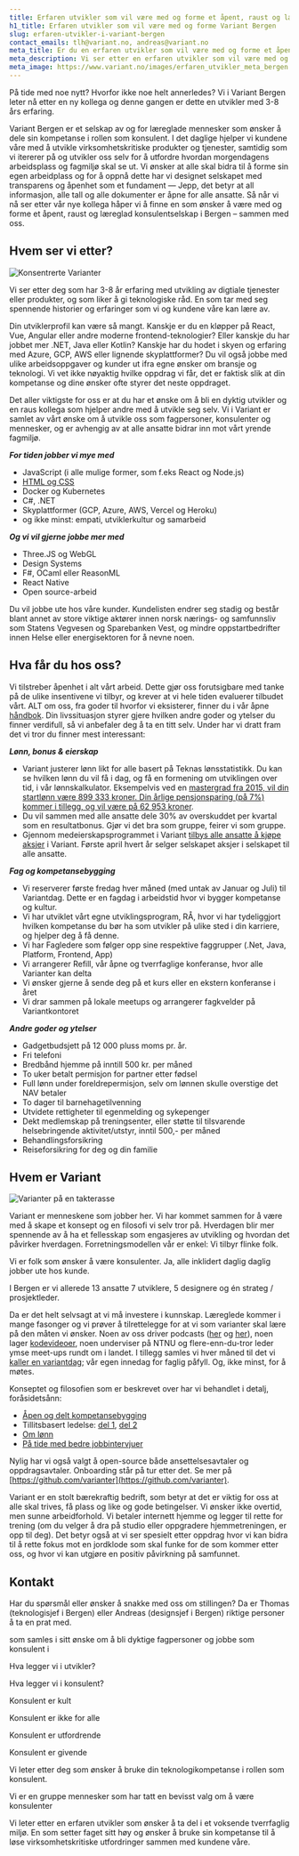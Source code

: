 ```yaml
---
title: Erfaren utvikler som vil være med og forme et åpent, raust og læreglad konsulentselskap i Bergen
h1_title: Erfaren utvikler som vil være med og forme Variant Bergen
slug: erfaren-utvikler-i-variant-bergen
contact_emails: tlh@variant.no, andreas@variant.no
meta_title: Er du en erfaren utvikler som vil være med og forme et åpent, raust og læreglad konsulentselskap i Bergen?
meta_description: Vi ser etter en erfaren utvikler som vil være med og forme et selskap av og for læreglade mennesker, som styrer sin egen hverdag og som er rause med hverandre. Er dette deg?
meta_image: https://www.variant.no/images/erfaren_utvikler_meta_bergen.jpg
---
```


På tide med noe nytt? Hvorfor ikke noe helt annerledes? Vi i Variant Bergen leter nå etter en ny kollega og denne gangen er dette en utvikler med 3-8 års erfaring.

Variant Bergen er et selskap av og for læreglade mennesker som ønsker å dele sin kompetanse i rollen som konsulent. I det daglige hjelper vi kundene våre med å utvikle virksomhetskritiske produkter og tjenester, samtidig som vi itererer på og utvikler oss selv for å utfordre hvordan morgendagens arbeidsplass og fagmiljø skal se ut. Vi ønsker at alle skal bidra til å forme sin egen arbeidplass og for å oppnå dette har vi designet selskapet med transparens og åpenhet som et fundament — Jepp, det betyr at all informasjon, alle tall og alle dokumenter er åpne for alle ansatte. Så når vi nå ser etter vår nye kollega håper vi å finne en som ønsker å være med og forme et åpent, raust og læreglad konsulentselskap i Bergen – sammen med oss.


## Hvem ser vi etter?

<div class="left blob1"><img alt="Konsentrerte Varianter" src="/images/design-konsentrert.png"/></div>

Vi ser etter deg som har 3-8 år erfaring med utvikling av digtiale tjenester eller produkter, og som liker å gi teknologiske råd. En som tar med seg spennende historier og erfaringer som vi og kundene våre kan lære av.

Din utviklerprofil kan være så mangt. Kanskje er du en kløpper på React, Vue, Angular eller andre moderne frontend-teknologier? Eller kanskje du har jobbet mer .NET, Java eller Kotlin? Kanskje har du hodet i skyen og erfaring med Azure, GCP, AWS eller lignende skyplattformer? Du vil også jobbe med ulike arbeidsoppgaver og kunder ut ifra egne ønsker om bransje og teknologi. Vi vet ikke nøyaktig hvilke oppdrag vi får, det er faktisk slik at din kompetanse og dine ønsker ofte styrer det neste oppdraget.

Det aller viktigste for oss er at du har et ønske om å bli en dyktig utvikler og en raus kollega som hjelper andre med å utvikle seg selv. Vi i Variant er samlet av vårt ønske om å utvikle oss som fagpersoner, konsulenter og mennesker, og er avhengig av at alle ansatte bidrar inn mot vårt yrende fagmiljø. 


**_For tiden jobber vi mye med_**

- JavaScript (i alle mulige former, som f.eks React og Node.js)
- [HTML og CSS](https://www.kode24.no/kodenytt/identitetskrise-i-frontend-utvikling/70738327)
- Docker og Kubernetes
- C#, .NET
- Skyplattformer (GCP, Azure, AWS, Vercel og Heroku)
- og ikke minst: empati, utviklerkultur og samarbeid

**_Og vi vil gjerne jobbe mer med_**

- Three.JS og WebGL
- Design Systems
- F#, OCaml eller ReasonML
- React Native
- Open source-arbeid

Du vil jobbe ute hos våre kunder. Kundelisten endrer seg stadig og består blant annet av store viktige aktører innen norsk nærings- og samfunnsliv som Statens Vegvesen og Sparebanken Vest, og mindre oppstartbedrifter innen Helse eller energisektoren for å nevne noen.

## Hva får du hos oss?

Vi tilstreber åpenhet i alt vårt arbeid. Dette gjør oss forutsigbare med tanke på de ulike insentivene vi tilbyr, og krever at vi hele tiden evaluerer tilbudet vårt. ALT om oss, fra goder til hvorfor vi eksisterer, finner du i vår åpne [håndbok](https://handbook.variant.no/#Selve-livet). Din livssituasjon styrer gjere hvilken andre goder og ytelser du finner verdifull, så vi anbefaler deg å ta en titt selv. Under har vi dratt fram det vi tror du finner mest interessant: 

**_Lønn, bonus & eierskap_**
- Variant justerer lønn likt for alle basert på Teknas lønsstatistikk. Du kan se hvilken lønn du vil få i dag, og få en formening om utviklingen over tid, i vår lønnskalkulator. Eksempelvis ved en [mastergrad fra 2015, vil din startlønn være 899 333 kroner. Din årlige pensjonsparing (på 7%) kommer i tillegg, og vil være på 62 953 kroner](https://www.variant.no/kalkulator?year=2013&degree=master).
- Du vil sammen med alle ansatte dele 30% av overskuddet per kvartal som en resultatbonus. Gjør vi det bra som gruppe, feirer vi som gruppe. 
- Gjennom medeierskapsprogrammet i Variant [tilbys alle ansatte å kjøpe aksjer](https://blog.variant.no/invitasjon-til-%C3%A5-kj%C3%B8pe-aksjer-i-variant-as-27a29a307cb2) i Variant. Første april hvert år selger selskapet aksjer i selskapet til alle ansatte.

**_Fag og kompetansebygging_**
- Vi reserverer første fredag hver måned (med untak av Januar og Juli) til Variantdag. Dette er en fagdag i arbeidstid hvor vi bygger kompetanse og kultur.
- Vi har utviklet vårt egne utviklingsprogram, RÅ, hvor vi har tydeliggjort hvilken kompetanse du bør ha som utvikler på ulike sted i din karriere, og hjelper deg å få denne.
- Vi har Fagledere som følger opp sine respektive faggrupper (.Net, Java, Platform, Frontend, App)
- Vi arrangerer Refill, vår åpne og tverrfaglige konferanse, hvor alle Varianter kan delta
- Vi ønsker gjerne å sende deg på et kurs eller en ekstern konferanse i året
- Vi drar sammen på lokale meetups og arrangerer fagkvelder på Variantkontoret

**_Andre goder og ytelser_**
- Gadgetbudsjett på 12 000 pluss moms pr. år.
- Fri telefoni
- Bredbånd hjemme på inntill 500 kr. per måned
- To uker betalt permisjon for partner etter fødsel
- Full lønn under foreldrepermisjon, selv om lønnen skulle overstige det NAV betaler
- To dager til barnehagetilvenning
- Utvidete rettigheter til egenmelding og sykepenger
- Dekt medlemskap på treningsenter, eller støtte til tilsvarende helsebringende aktivitet/utstyr, inntil 500,- per måned
- Behandlingsforsikring
- Reiseforsikring for deg og din familie

## Hvem er Variant

![Varianter på en takterasse](/images/design-takterasse.png)

Variant er menneskene som jobber her. Vi har kommet sammen for å være med å skape et konsept og en filosofi vi selv tror på. Hverdagen blir mer spennende av å ha et fellesskap som engasjeres av utvikling og hvordan det påvirker hverdagen. Forretningsmodellen vår er enkel: Vi tilbyr flinke folk.

Vi er folk som ønsker å være konsulenter. Ja, alle inklidert daglig daglig jobber ute hos kunde.  

I Bergen er vi allerede 13 ansatte 7 utviklere, 5 designere og én strateg / prosjektleder. 

Da er det helt selvsagt at vi må investere i kunnskap. Læreglede kommer i mange fasonger og vi prøver å tilrettelegge for at vi som varianter skal lære på den måten vi ønsker. Noen av oss driver podcasts ([her](http://bartjs.io/tag/podcast-episode/) og [her](https://kortslutning.fun/)), noen lager [kodevideoer](https://youtube.com/kodesnutt), noen underviser på NTNU og flere-enn-du-tror leder ymse meet-ups rundt om i landet. I tillegg samles vi hver måned til det vi [kaller en variantdag](https://blog.variant.no/tagged/variantdag); vår egen innedag for faglig påfyll. Og, ikke minst, for å møtes.

Konseptet og filosofien som er beskrevet over har vi behandlet i detalj, foråsidetsånn:

- [Åpen og delt kompetansebygging](https://blog.variant.no/aapen-og-delt-kompetansebygging-c229771eee93)
- Tillitsbasert ledelse: [del 1](https://blog.variant.no/tillitsbasert-ledelse-del-1-hva-og-hvorfor-86f6aa485cf9), [del 2](https://blog.variant.no/tillitsbasert-ledelse-del-2-sette-retning-449452fcc6a6)
- [Om lønn](https://blog.variant.no/bonusutbetaling-og-l%C3%B8nnsjusteringer-c6d340f0a6d)
- [På tide med bedre jobbintervjuer](https://blog.variant.no/paa-tide-med-bedre-jobbintervjuer-e59f6789a134)

Nylig har vi også valgt å open-source både ansettelsesavtaler og oppdragsavtaler. Onboarding står på tur etter det. Se mer på [https://github.com/varianter](https://github.com/varianter).

Variant er en stolt bærekraftig bedrift, som betyr at det er viktig for oss at alle skal trives, få plass og like og gode betingelser. Vi ønsker ikke overtid, men sunne arbeidforhold. Vi betaler internett hjemme og legger til rette for trening (om du velger å dra på studio eller oppgradere hjemmetreningen, er opp til deg). Det betyr også at vi ser spesielt etter oppdrag hvor vi kan bidra til å rette fokus mot en jordklode som skal funke for de som kommer etter oss, og hvor vi kan utgjøre en positiv påvirkning på samfunnet.

## Kontakt

Har du spørsmål eller ønsker å snakke med oss om stillingen? Da er Thomas (teknologisjef i Bergen) eller Andreas (designsjef i Bergen) riktige personer å ta en prat med.




 som samles i sitt ønske om å bli dyktige fagpersoner og jobbe som konsulent i 

Hva legger vi i utvikler?

Hva legger vi i konsulent?

Konsulent er kult

Konsulent er ikke for alle

Konsulent er utfordrende

Konsulent er givende

Vi leter etter deg som ønsker å bruke din teknologikompetanse i rollen som konsulent. 

Vi er en gruppe mennesker som har tatt en bevisst valg om å være konsulenter

Vi leter etter en erfaren utvikler som ønsker å ta del i et voksende tverrfaglig miljø. En som setter faget sitt høy og ønsker å bruke sin kompetanse til å løse virksomhetskritiske utfordringer sammen med kundene våre. 
